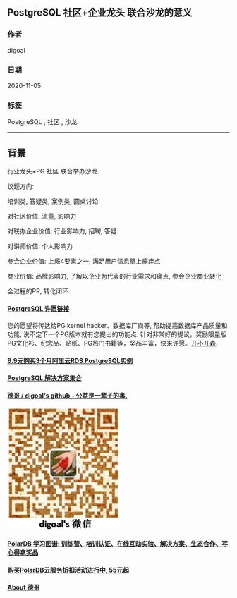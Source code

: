 ## PostgreSQL 社区+企业龙头 联合沙龙的意义         
            
### 作者            
digoal            
            
### 日期            
2020-11-05            
            
### 标签            
PostgreSQL , 社区 , 沙龙          
            
----            
            
## 背景          
    
行业龙头+PG 社区 联合举办沙龙.     
    
议题方向:    
    
培训类, 答疑类, 案例类, 圆桌讨论.      
    
对社区价值: 流量, 影响力     
    
对联办企业价值: 行业影响力, 招聘, 答疑        
    
对讲师价值: 个人影响力      
    
参会企业价值: 上瘾4要素之一, 满足用户信息量上瘾痒点    
    
商业价值: 品牌影响力, 了解以企业为代表的行业需求和痛点, 参会企业商业转化      
    
全过程的PR, 转化闭环.         
      
  
#### [PostgreSQL 许愿链接](https://github.com/digoal/blog/issues/76 "269ac3d1c492e938c0191101c7238216")
您的愿望将传达给PG kernel hacker、数据库厂商等, 帮助提高数据库产品质量和功能, 说不定下一个PG版本就有您提出的功能点. 针对非常好的提议，奖励限量版PG文化衫、纪念品、贴纸、PG热门书籍等，奖品丰富，快来许愿。[开不开森](https://github.com/digoal/blog/issues/76 "269ac3d1c492e938c0191101c7238216").  
  
  
#### [9.9元购买3个月阿里云RDS PostgreSQL实例](https://www.aliyun.com/database/postgresqlactivity "57258f76c37864c6e6d23383d05714ea")
  
  
#### [PostgreSQL 解决方案集合](https://yq.aliyun.com/topic/118 "40cff096e9ed7122c512b35d8561d9c8")
  
  
#### [德哥 / digoal's github - 公益是一辈子的事.](https://github.com/digoal/blog/blob/master/README.md "22709685feb7cab07d30f30387f0a9ae")
  
  
![digoal's wechat](../pic/digoal_weixin.jpg "f7ad92eeba24523fd47a6e1a0e691b59")
  
  
#### [PolarDB 学习图谱: 训练营、培训认证、在线互动实验、解决方案、生态合作、写心得拿奖品](https://www.aliyun.com/database/openpolardb/activity "8642f60e04ed0c814bf9cb9677976bd4")
  
  
#### [购买PolarDB云服务折扣活动进行中, 55元起](https://www.aliyun.com/activity/new/polardb-yunparter?userCode=bsb3t4al "e0495c413bedacabb75ff1e880be465a")
  
  
#### [About 德哥](https://github.com/digoal/blog/blob/master/me/readme.md "a37735981e7704886ffd590565582dd0")
  
